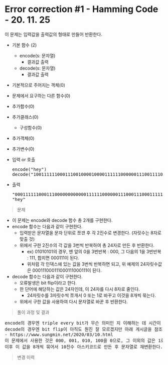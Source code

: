 # Error correction #1 - Hamming Code - 20. 11. 25

이 문제는 입력값을 출력값의 형태로 만들어 반환한다.

- 기본 함수 (2)
  - encode(s: 문자열)
    - 결과값 출력
  - decode(s: 문자열)
    - 결과값 출력
- 기본적으로 주어지는 객체(0)
- 문제에서 요구하는 다른 함수(0)
- 추가함수(0)
- 추가클래스(0)
  - 구성함수(0)
- 추가객체(0)
- 추가변수(0)

- 입력 or 호출
  <pre>encode("hey")
  decode("100111111000111001000010000111111000000111001111000111110110111000010111")
  </pre>
 
- 출력
  <pre>"000111111000111000000000000111111000000111000111000111111111111000000111"
  "hey"
  </pre>

> 문제
  - 이 문제는 encode와 decode 함수 총 2개를 구현한다.
  - encode 함수는 다음과 같이 구현한다.
    - 입력받은 문자열을 문자 단위로 쪼갠 후 각 2진수로 변경한다. (자릿수는 8자로 맞출 것)
    - 위에서 구한 2진수의 각 값을 3번씩 반복하여 총 24자로 만든 후 반환한다.
      - ex) 01010101의 경우, 맨 앞의 0을 3번반복 : 000, 그 다음의 1을 3번반복 : 111, 합치면 000111이 된다.
      - 위처럼 각 인덱스에 있는 값을 3번씩 반복하면 되고, 위 예제의 24자릿수값은 000111000111000111000111이 된다.
  - decode 함수는 다음과 같이 구현한다.
    - 오류발생은 bit flip이라고 한다. 
    - 한 단어에 해당하는 값은 24자인데, 이 24자를 다시 8자로 줄인다.
      - 24자릿수를 3자릿수씩 쪼개서 0 또는 1로 바꾸고 이것을 8개씩 묶는다.
    - 위에서 구한 값을 사용하여 다시 문자열로 바꾼 후 반환한다.

> 풀이 과정 및 결과
<pre>
encode의 경우엔 triple every bit가 무슨 의미인 지 이해하는 데 시간이 좀 걸렸는데 의미를 알고나니 크게 고민할 것은 아니었음.
decode의 경우엔 bit flip이 아직도 뭔진 잘 모르겠지만 아래 게시글을 참조하여 대충 풀이함.
- https://www.sungmin.net/2020/03/10.html
이 문제에서 사용한 것은 000, 001, 010, 100을 0으로, 그 이외의 값은 1로 취급했다(1이 2개 이상인 경우에 1로 취급). 각 2진수를 10진수로 표기하면 0, 1, 2, 4가 된다.
이후 이 값을 8개씩 묶어서 10진수 아스키코드로 만든 후 문자열로 재변환한다.
</pre>

>변경 이력
<pre>
</pre>